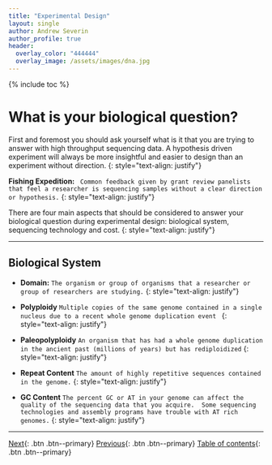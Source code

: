 ```yaml
---
title: "Experimental Design"
layout: single
author: Andrew Severin
author_profile: true
header:
  overlay_color: "444444"
  overlay_image: /assets/images/dna.jpg
---
```


{% include toc %}


# What is your biological question?

First and foremost you should ask yourself what is it that you are trying to answer with high throughput sequencing data.  A hypothesis driven experiment will always be more insightful and easier to design than an experiment without direction.
{: style="text-align: justify"}  

**Fishing Expedition:**  ```
Common feedback given by grant review panelists that feel a researcher is sequencing samples without a clear direction or hypothesis.```
{: style="text-align: justify"}

There are four main aspects that should be considered to answer your biological question during experimental design: biological system, sequencing technology and cost.
{: style="text-align: justify"}

---

## Biological System

- **Domain:**  ```The organism or group of organisms that a researcher or group of researchers are studying.```
{: style="text-align: justify"}

- **Polyploidy** ```Multiple copies of the same genome contained in a single nucleus due to a recent whole genome duplication event ```
{: style="text-align: justify"}

- **Paleopolyploidy**  ```An organism that has had a whole genome duplication in the ancient past (millions of years) but has rediploidized```
{: style="text-align: justify"}

- **Repeat Content**   ```The amount of highly repetitive sequences contained in the genome.```
{: style="text-align: justify"}

- **GC Content** ```The percent GC or AT in your genome can affect the quality of the sequencing data that you acquire.  Some sequencing technologies and assembly programs have trouble with AT rich genomes.```
{: style="text-align: justify"}

---


[Next](sequencing.md){: .btn  .btn--primary}
[Previous](exp_design_index.md){: .btn  .btn--primary}
[Table of contents](exp_design_index){: .btn  .btn--primary}
